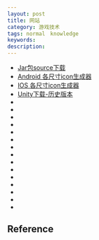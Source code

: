 ```yaml
---
layout: post
title: 网站
category: 游戏技术
tags: normal　knowledge
keywords: 
description: 
---
```


* [Jar包source下载](http://www.java2s.com/)
* [Android 各尺寸icon生成器](http://romannurik.github.io/AndroidAssetStudio/)
* [IOS 各尺寸icon生成器](http://www.atool.org/ios_logo.php)
* [Unity下载-历史版本](http://www.ceeger.com/Unity/Resources/2011/Unity_History_download.html)
* []()
* []()
* []()
* []()
* []()
* []()
* []()
* []()
* []()
* []()
* []()
* []()
* []()
* []()
* []()
## Reference

